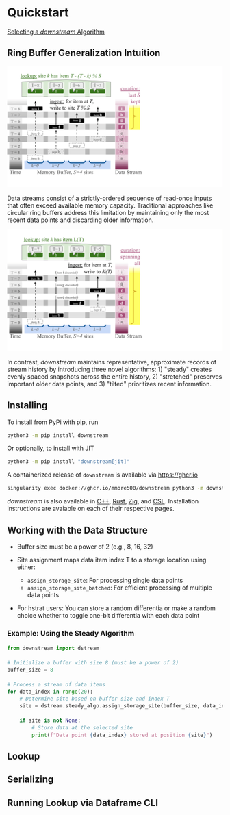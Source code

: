 # Quickstart

[Selecting a *downstream* Algorithm](algorithm.md)

## Ring Buffer Generalization Intuition

![Traditional ring buffer](buffer-2.png)

Data streams consist of a strictly-ordered sequence of read-once inputs that often exceed available memory capacity. Traditional approaches like circular ring buffers address this limitation by maintaining only the most recent data points and discarding older information.

![downstream](buffer-1.png)

In contrast, *downstream* maintains representative, approximate records of stream history by introducing three novel algorithms: 1) "steady" creates evenly spaced snapshots across the entire history, 2) "stretched" preserves important older data points, and 3) "tilted" prioritizes recent information.

## Installing

To install from PyPi with pip, run

```bash
python3 -m pip install downstream
```

Or optionally, to install with JIT

```bash
python3 -m pip install "downstream[jit]"
```

A containerized release of `downstream` is available via <https://ghcr.io>

```bash
singularity exec docker://ghcr.io/mmore500/downstream python3 -m downstream --help
```

*downstream* is also available in [C++](cpp.md), [Rust](rust.md), [Zig](zig.md), and [CSL](csl.md). Installation instructions are avaiable on each of their respective pages.

## Working with the Data Structure

- Buffer size must be a power of 2 (e.g., 8, 16, 32)
- Site assignment maps data item index T to a storage location using either:

    - `assign_storage_site`: For processing single data points
    - `assign_storage_site_batched`: For efficient processing of multiple data points

- For hstrat users: You can store a random differentia or make a random choice whether to toggle one-bit differentia with each data point

### Example: Using the Steady Algorithm
```python
from downstream import dstream

# Initialize a buffer with size 8 (must be a power of 2)
buffer_size = 8

# Process a stream of data items
for data_index in range(20):
    # Determine site based on buffer size and index T
    site = dstream.steady_algo.assign_storage_site(buffer_size, data_index)

    if site is not None:
        # Store data at the selected site
        print(f"Data point {data_index} stored at position {site}")
```

## Lookup


## Serializing


## Running Lookup via Dataframe CLI